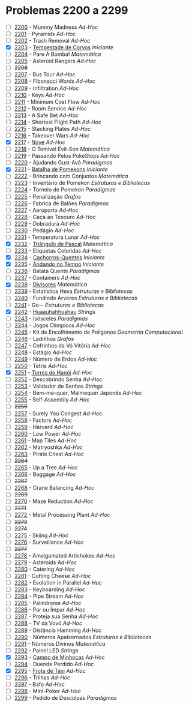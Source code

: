 # Problemas 2200 a 2299

  - [ ]  [2200](https://www.urionlinejudge.com.br/judge/pt/problems/view/2200) - Mummy Madness *Ad-Hoc*
  - [ ]  [2201](https://www.urionlinejudge.com.br/judge/pt/problems/view/2201) - Pyramids *Ad-Hoc*
  - [ ]  [2202](https://www.urionlinejudge.com.br/judge/pt/problems/view/2202) - Trash Removal *Ad-Hoc*
  - [x]  [2203](https://www.urionlinejudge.com.br/judge/pt/problems/view/2203) - [Tempestade de Corvos](https://github.com/potigol/URI-Potigol/blob/master/src/2200-2299/2203.poti) *Iniciante*
  - [ ]  [2204](https://www.urionlinejudge.com.br/judge/pt/problems/view/2204) - Pare A Bomba! *Matemática*
  - [ ]  [2205](https://www.urionlinejudge.com.br/judge/pt/problems/view/2205) - Asteroid Rangers *Ad-Hoc*
  - [ ] ~~2206~~
  - [ ]  [2207](https://www.urionlinejudge.com.br/judge/pt/problems/view/2207) - Bus Tour *Ad-Hoc*
  - [ ]  [2208](https://www.urionlinejudge.com.br/judge/pt/problems/view/2208) - Fibonacci Words *Ad-Hoc*
  - [ ]  [2209](https://www.urionlinejudge.com.br/judge/pt/problems/view/2209) - Infiltration *Ad-Hoc*
  - [ ]  [2210](https://www.urionlinejudge.com.br/judge/pt/problems/view/2210) - Keys *Ad-Hoc*
  - [ ]  [2211](https://www.urionlinejudge.com.br/judge/pt/problems/view/2211) - Minimum Cost Flow *Ad-Hoc*
  - [ ]  [2212](https://www.urionlinejudge.com.br/judge/pt/problems/view/2212) - Room Service *Ad-Hoc*
  - [ ]  [2213](https://www.urionlinejudge.com.br/judge/pt/problems/view/2213) - A Safe Bet *Ad-Hoc*
  - [ ]  [2214](https://www.urionlinejudge.com.br/judge/pt/problems/view/2214) - Shortest Flight Path *Ad-Hoc*
  - [ ]  [2215](https://www.urionlinejudge.com.br/judge/pt/problems/view/2215) - Stacking Plates *Ad-Hoc*
  - [ ]  [2216](https://www.urionlinejudge.com.br/judge/pt/problems/view/2216) - Takeover Wars *Ad-Hoc*
  - [x]  [2217](https://www.urionlinejudge.com.br/judge/pt/problems/view/2217) - [Nove](https://github.com/potigol/URI-Potigol/blob/master/src/2200-2299/2217.poti) *Ad-Hoc*
  - [ ]  [2218](https://www.urionlinejudge.com.br/judge/pt/problems/view/2218) - O Temível Evil-Son *Matemática*
  - [ ]  [2219](https://www.urionlinejudge.com.br/judge/pt/problems/view/2219) - Passando Pelos PokeStops *Ad-Hoc*
  - [ ]  [2220](https://www.urionlinejudge.com.br/judge/pt/problems/view/2220) - Ajudando Gust-Avô *Paradigmas*
  - [x]  [2221](https://www.urionlinejudge.com.br/judge/pt/problems/view/2221) - [Batalha de Pomekons](https://github.com/potigol/URI-Potigol/blob/master/src/2200-2299/2221.poti) *Iniciante*
  - [ ]  [2222](https://www.urionlinejudge.com.br/judge/pt/problems/view/2222) - Brincando com Conjuntos *Matemática*
  - [ ]  [2223](https://www.urionlinejudge.com.br/judge/pt/problems/view/2223) - Inventário de Pomekon *Estruturas e Bibliotecas*
  - [ ]  [2224](https://www.urionlinejudge.com.br/judge/pt/problems/view/2224) - Torneio de Pomekon *Paradigmas*
  - [ ]  [2225](https://www.urionlinejudge.com.br/judge/pt/problems/view/2225) - Penalização *Grafos*
  - [ ]  [2226](https://www.urionlinejudge.com.br/judge/pt/problems/view/2226) - Fabrica de Balões *Paradigmas*
  - [ ]  [2227](https://www.urionlinejudge.com.br/judge/pt/problems/view/2227) - Aeroporto *Ad-Hoc*
  - [ ]  [2228](https://www.urionlinejudge.com.br/judge/pt/problems/view/2228) - Caça ao Tesouro *Ad-Hoc*
  - [ ]  [2229](https://www.urionlinejudge.com.br/judge/pt/problems/view/2229) - Dobradura *Ad-Hoc*
  - [ ]  [2230](https://www.urionlinejudge.com.br/judge/pt/problems/view/2230) - Pedágio *Ad-Hoc*
  - [ ]  [2231](https://www.urionlinejudge.com.br/judge/pt/problems/view/2231) - Temperatura Lunar *Ad-Hoc*
  - [x]  [2232](https://www.urionlinejudge.com.br/judge/pt/problems/view/2232) - [Triângulo de Pascal](https://github.com/potigol/URI-Potigol/blob/master/src/2200-2299/2232.poti) *Matemática*
  - [ ]  [2233](https://www.urionlinejudge.com.br/judge/pt/problems/view/2233) - Etiquetas Coloridas *Ad-Hoc*
  - [x]  [2234](https://www.urionlinejudge.com.br/judge/pt/problems/view/2234) - [Cachorros-Quentes](https://github.com/potigol/URI-Potigol/blob/master/src/2200-2299/2234.poti) *Iniciante*
  - [x]  [2235](https://www.urionlinejudge.com.br/judge/pt/problems/view/2235) - [Andando no Tempo](https://github.com/potigol/URI-Potigol/blob/master/src/2200-2299/2235.poti) *Iniciante*
  - [ ]  [2236](https://www.urionlinejudge.com.br/judge/pt/problems/view/2236) - Batata Quente *Paradigmas*
  - [ ]  [2237](https://www.urionlinejudge.com.br/judge/pt/problems/view/2237) - Containers *Ad-Hoc*
  - [x]  [2238](https://www.urionlinejudge.com.br/judge/pt/problems/view/2238) - [Divisores](https://github.com/potigol/URI-Potigol/blob/master/src/2200-2299/2238.poti) *Matemática*
  - [ ]  [2239](https://www.urionlinejudge.com.br/judge/pt/problems/view/2239) - Estatística Hexa *Estruturas e Bibliotecas*
  - [ ]  [2240](https://www.urionlinejudge.com.br/judge/pt/problems/view/2240) - Fundindo Árvores *Estruturas e Bibliotecas*
  - [ ]  [2241](https://www.urionlinejudge.com.br/judge/pt/problems/view/2241) - Go-- *Estruturas e Bibliotecas*
  - [x]  [2242](https://www.urionlinejudge.com.br/judge/pt/problems/view/2242) - [Huaauhahhuahau](https://github.com/potigol/URI-Potigol/blob/master/src/2200-2299/2242.poti) *Strings*
  - [ ]  [2243](https://www.urionlinejudge.com.br/judge/pt/problems/view/2243) - Isósceles *Paradigmas*
  - [ ]  [2244](https://www.urionlinejudge.com.br/judge/pt/problems/view/2244) - Jogos Olímpicos *Ad-Hoc*
  - [ ]  [2245](https://www.urionlinejudge.com.br/judge/pt/problems/view/2245) - Kit de Encolhimento de Polígonos *Geometria Computacional*
  - [ ]  [2246](https://www.urionlinejudge.com.br/judge/pt/problems/view/2246) - Ladrilhos *Grafos*
  - [ ]  [2247](https://www.urionlinejudge.com.br/judge/pt/problems/view/2247) - Cofrinhos da Vó Vitória *Ad-Hoc*
  - [ ]  [2248](https://www.urionlinejudge.com.br/judge/pt/problems/view/2248) - Estágio *Ad-Hoc*
  - [ ]  [2249](https://www.urionlinejudge.com.br/judge/pt/problems/view/2249) - Número de Erdos *Ad-Hoc*
  - [ ]  [2250](https://www.urionlinejudge.com.br/judge/pt/problems/view/2250) - Tetris *Ad-Hoc*
  - [x]  [2251](https://www.urionlinejudge.com.br/judge/pt/problems/view/2251) - [Torres de Hanói](https://github.com/potigol/URI-Potigol/blob/master/src/2200-2299/2251.poti) *Ad-Hoc*
  - [ ]  [2252](https://www.urionlinejudge.com.br/judge/pt/problems/view/2252) - Descobrindo Senha *Ad-Hoc*
  - [ ]  [2253](https://www.urionlinejudge.com.br/judge/pt/problems/view/2253) - Validador de Senhas *Strings*
  - [ ]  [2254](https://www.urionlinejudge.com.br/judge/pt/problems/view/2254) - Bem-me-quer, Malmequer Japonês *Ad-Hoc*
  - [ ]  [2255](https://www.urionlinejudge.com.br/judge/pt/problems/view/2255) - Self-Assembly *Ad-Hoc*
  - [ ] ~~2256~~
  - [ ]  [2257](https://www.urionlinejudge.com.br/judge/pt/problems/view/2257) - Surely You Congest *Ad-Hoc*
  - [ ]  [2258](https://www.urionlinejudge.com.br/judge/pt/problems/view/2258) - Factors *Ad-Hoc*
  - [ ]  [2259](https://www.urionlinejudge.com.br/judge/pt/problems/view/2259) - Harvard *Ad-Hoc*
  - [ ]  [2260](https://www.urionlinejudge.com.br/judge/pt/problems/view/2260) - Low Power *Ad-Hoc*
  - [ ]  [2261](https://www.urionlinejudge.com.br/judge/pt/problems/view/2261) - Map Tiles *Ad-Hoc*
  - [ ]  [2262](https://www.urionlinejudge.com.br/judge/pt/problems/view/2262) - Matryoshka *Ad-Hoc*
  - [ ]  [2263](https://www.urionlinejudge.com.br/judge/pt/problems/view/2263) - Pirate Chest *Ad-Hoc*
  - [ ] ~~2264~~
  - [ ]  [2265](https://www.urionlinejudge.com.br/judge/pt/problems/view/2265) - Up a Tree *Ad-Hoc*
  - [ ]  [2266](https://www.urionlinejudge.com.br/judge/pt/problems/view/2266) - Baggage *Ad-Hoc*
  - [ ] ~~2267~~
  - [ ]  [2268](https://www.urionlinejudge.com.br/judge/pt/problems/view/2268) - Crane Balancing *Ad-Hoc*
  - [ ] ~~2269~~
  - [ ]  [2270](https://www.urionlinejudge.com.br/judge/pt/problems/view/2270) - Maze Reduction *Ad-Hoc*
  - [ ] ~~2271~~
  - [ ]  [2272](https://www.urionlinejudge.com.br/judge/pt/problems/view/2272) - Metal Processing Plant *Ad-Hoc*
  - [ ] ~~2273~~
  - [ ] ~~2274~~
  - [ ]  [2275](https://www.urionlinejudge.com.br/judge/pt/problems/view/2275) - Skiing *Ad-Hoc*
  - [ ]  [2276](https://www.urionlinejudge.com.br/judge/pt/problems/view/2276) - Surveillance *Ad-Hoc*
  - [ ] ~~2277~~
  - [ ]  [2278](https://www.urionlinejudge.com.br/judge/pt/problems/view/2278) - Amalgamated Artichokes *Ad-Hoc*
  - [ ]  [2279](https://www.urionlinejudge.com.br/judge/pt/problems/view/2279) - Asteroids *Ad-Hoc*
  - [ ]  [2280](https://www.urionlinejudge.com.br/judge/pt/problems/view/2280) - Catering *Ad-Hoc*
  - [ ]  [2281](https://www.urionlinejudge.com.br/judge/pt/problems/view/2281) - Cutting Cheese *Ad-Hoc*
  - [ ]  [2282](https://www.urionlinejudge.com.br/judge/pt/problems/view/2282) - Evolution in Parallel *Ad-Hoc*
  - [ ]  [2283](https://www.urionlinejudge.com.br/judge/pt/problems/view/2283) - Keyboarding *Ad-Hoc*
  - [ ]  [2284](https://www.urionlinejudge.com.br/judge/pt/problems/view/2284) - Pipe Stream *Ad-Hoc*
  - [ ]  [2285](https://www.urionlinejudge.com.br/judge/pt/problems/view/2285) - Palíndrome *Ad-Hoc*
  - [ ]  [2286](https://www.urionlinejudge.com.br/judge/pt/problems/view/2286) - Par ou Ímpar *Ad-Hoc*
  - [ ]  [2287](https://www.urionlinejudge.com.br/judge/pt/problems/view/2287) - Proteja sua Senha *Ad-Hoc*
  - [ ]  [2288](https://www.urionlinejudge.com.br/judge/pt/problems/view/2288) - TV da Vovó *Ad-Hoc*
  - [ ]  [2289](https://www.urionlinejudge.com.br/judge/pt/problems/view/2289) - Distância Hamming *Ad-Hoc*
  - [ ]  [2290](https://www.urionlinejudge.com.br/judge/pt/problems/view/2290) - Números Apaixornados *Estruturas e Bibliotecas*
  - [ ]  [2291](https://www.urionlinejudge.com.br/judge/pt/problems/view/2291) - Números Divinos *Matemática*
  - [ ]  [2292](https://www.urionlinejudge.com.br/judge/pt/problems/view/2292) - Painel LED *Strings*
  - [x]  [2293](https://www.urionlinejudge.com.br/judge/pt/problems/view/2293) - [Campo de Minhocas](https://github.com/potigol/URI-Potigol/blob/master/src/2200-2299/2293.poti) *Ad-Hoc*
  - [ ]  [2294](https://www.urionlinejudge.com.br/judge/pt/problems/view/2294) - Duende Perdido *Ad-Hoc*
  - [x]  [2295](https://www.urionlinejudge.com.br/judge/pt/problems/view/2295) - [Frota de Táxi](https://github.com/potigol/URI-Potigol/blob/master/src/2200-2299/2295.poti) *Ad-Hoc*
  - [ ]  [2296](https://www.urionlinejudge.com.br/judge/pt/problems/view/2296) - Trilhas *Ad-Hoc*
  - [ ]  [2297](https://www.urionlinejudge.com.br/judge/pt/problems/view/2297) - Bafo *Ad-Hoc*
  - [ ]  [2298](https://www.urionlinejudge.com.br/judge/pt/problems/view/2298) - Mini-Poker *Ad-Hoc*
  - [ ]  [2299](https://www.urionlinejudge.com.br/judge/pt/problems/view/2299) - Pedido de Desculpas *Paradigmas*